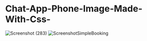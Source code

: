 # Chat-App-Phone-Image-Made-With-Css-
![Screenshot (283)](https://user-images.githubusercontent.com/110433564/201988520-44e31f0a-c5eb-41d5-b0f5-90abd646eff6.png)
![ScreenshotSimpleBooking](https://user-images.githubusercontent.com/110433564/201989088-bdd82232-6fee-4dac-be2d-6e5f0d633e81.png)
